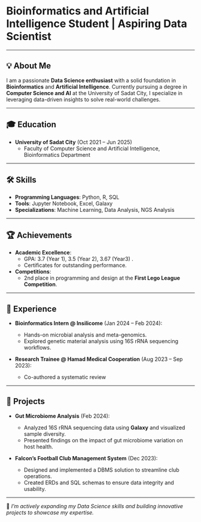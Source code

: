 # **Bioinformatics and Artificial Intelligence Student | Aspiring Data Scientist**

---

## 💡 About Me  
I am a passionate **Data Science enthusiast** with a solid foundation in **Bioinformatics** and **Artificial Intelligence**. Currently pursuing a degree in **Computer Science and AI** at the University of Sadat City, I specialize in leveraging data-driven insights to solve real-world challenges.  

---

## 🎓 Education  
- **University of Sadat City** (Oct 2021 – Jun 2025)  
  - Faculty of Computer Science and Artificial Intelligence, Bioinformatics Department  
    
---

## 🛠️ Skills  
- **Programming Languages**: Python, R, SQL  
- **Tools**: Jupyter Notebook, Excel, Galaxy  
- **Specializations**: Machine Learning, Data Analysis, NGS Analysis  

---

## 🏆 Achievements  
- **Academic Excellence**:  
  - GPA: 3.7 (Year 1), 3.5 (Year 2), 3.67 (Year3) .  
  - Certificates for outstanding performance.  
- **Competitions**:  
  - 2nd place in programming and design at the **First Lego League Competition**.  

---

## 💼 Experience  
- **Bioinformatics Intern @ Insilicome** (Jan 2024 – Feb 2024):  
  - Hands-on microbial analysis and meta-genomics.  
  - Explored genetic material analysis using 16S rRNA sequencing workflows.  

- **Research Trainee @ Hamad Medical Cooperation** (Aug 2023 – Sep 2023):  
  - Co-authored a systematic review 
---

## 📂 Projects  
- **Gut Microbiome Analysis** (Feb 2024):  
  - Analyzed 16S rRNA sequencing data using **Galaxy** and visualized sample diversity.  
  - Presented findings on the impact of gut microbiome variation on host health.  

- **Falcon’s Football Club Management System** (Dec 2023):  
  - Designed and implemented a DBMS solution to streamline club operations.  
  - Created ERDs and SQL schemas to ensure data integrity and usability.  

---

🌟 *I’m actively expanding my Data Science skills and building innovative projects to showcase my expertise.*  
